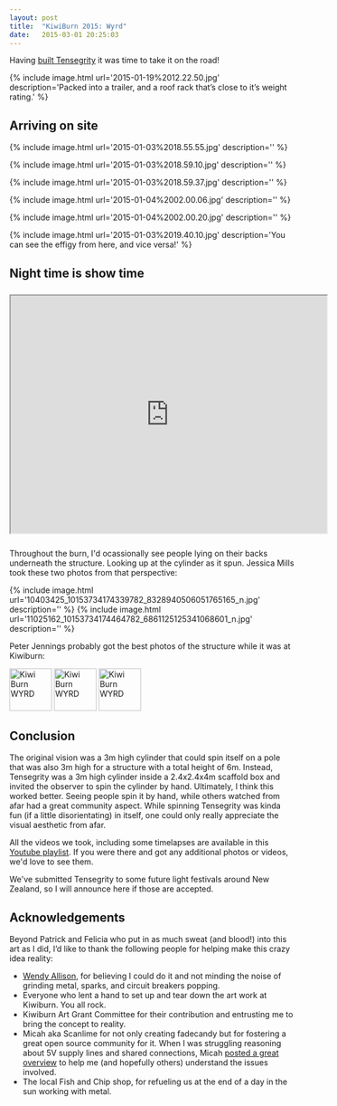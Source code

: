 ```yaml
---
layout: post
title:  "KiwiBurn 2015: Wyrd"
date:   2015-03-01 20:25:03
---
```


Having [built Tensegrity]({{site.baseurl}}/2015/03/02/build-log.html) it was time to
take it on the road!

{% include image.html url='2015-01-19%2012.22.50.jpg' description='Packed into a trailer, and a roof rack that’s close to it’s weight rating.' %}

## Arriving on site

{% include image.html url='2015-01-03%2018.55.55.jpg' description='' %}

{% include image.html url='2015-01-03%2018.59.10.jpg' description='' %}

{% include image.html url='2015-01-03%2018.59.37.jpg' description='' %}

{% include image.html url='2015-01-04%2002.00.06.jpg' description='' %}

{% include image.html url='2015-01-04%2002.00.20.jpg' description='' %}

{% include image.html url='2015-01-03%2019.40.10.jpg' description='You can see the effigy from here, and vice versa!' %}

## Night time is show time

<iframe style="display: block; margin: 25px auto 25px auto;" width="560" height="420" allowfullscreen="allowfullscreen" src="http://www.youtube.com/embed/rc7HvZSxNMo"> </iframe>

Throughout the burn, I'd ocassionally see people lying on their backs underneath the structure. Looking up at the cylinder as it spun. Jessica Mills took these two photos from that perspective:

{% include image.html url='10403425_10153734174339782_8328940506051765165_n.jpg' description='' %}
{% include image.html url='11025162_10153734174464782_6861125125341068601_n.jpg' description='' %}

Peter Jennings probably got the best photos of the structure while it was at
Kiwiburn:

<a href="https://www.flickr.com/photos/80568331@N04/16184198430" title="Kiwi Burn WYRD by Peter Jennings, on Flickr"><img src="https://farm8.staticflickr.com/7369/16184198430_fd06f10bed_s.jpg" width="75" height="75" alt="Kiwi Burn WYRD"></a> <a href="https://www.flickr.com/photos/80568331@N04/15749144964" title="Kiwi Burn WYRD by Peter Jennings, on Flickr"><img src="https://farm8.staticflickr.com/7299/15749144964_bdd71ff616_s.jpg" width="75" height="75" alt="Kiwi Burn WYRD"></a> <a href="https://www.flickr.com/photos/80568331@N04/16371577095" title="Kiwi Burn WYRD by Peter Jennings, on Flickr"><img src="https://farm8.staticflickr.com/7445/16371577095_ac84aef515_s.jpg" width="75" height="75" alt="Kiwi Burn WYRD"></a>

## Conclusion

The original vision was a 3m high cylinder that could spin itself on a pole that was also 3m high for a structure with a total height of 6m. Instead, Tensegrity was a 3m high cylinder inside a 2.4x2.4x4m scaffold box and invited the observer to spin the cylinder by hand. Ultimately, I think this worked better. Seeing people spin it by hand, while others watched from afar had a great community aspect. While spinning Tensegrity was kinda fun (if a little disorientating) in itself, one could only really appreciate the visual aesthetic from afar.

All the videos we took, including some timelapses are available in this <a href="https://www.youtube.com/playlist?list=PLRbkixbU0Njz_jmT5p5If9KAZ3-cTVpu9">Youtube playlist</a>. If you were there and got any additional photos or videos, we'd love to see them.

We've submitted Tensegrity to some future light festivals around New Zealand, so I will announce here if those are accepted.

## Acknowledgements

Beyond Patrick and Felicia who put in as much sweat (and blood!) into this art as I did, I’d like to thank the following people for helping make this crazy idea reality:

- [Wendy Allison](http://tatjna.com/), for believing I could do it and not minding the noise of grinding metal, sparks, and circuit breakers popping.
- Everyone who lent a hand to set up and tear down the art work at Kiwiburn. You all rock.
- Kiwiburn Art Grant Committee for their contribution and entrusting me to bring the concept to reality.
- Micah aka Scanlime for not only creating fadecandy but for fostering a great open
  source community for it. When I was struggling reasoning about 5V supply lines and
  shared connections, Micah <a href="https://groups.google.com/d/topic/fadecandy/7gaWM-dFRRE/discussion">posted a great overview</a> to help me (and hopefully
  others) understand the issues involved.
- The local Fish and Chip shop, for refueling us at the end of a day in the sun working with metal.
